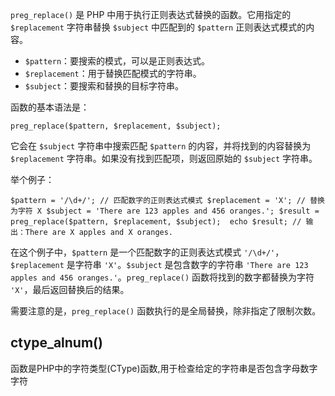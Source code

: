 `preg_replace()` 是 PHP 中用于执行正则表达式替换的函数。它用指定的 `$replacement` 字符串替换 `$subject` 中匹配到的 `$pattern` 正则表达式模式的内容。

- `$pattern`：要搜索的模式，可以是正则表达式。
- `$replacement`：用于替换匹配模式的字符串。
- `$subject`：要搜索和替换的目标字符串。

函数的基本语法是：

`preg_replace($pattern, $replacement, $subject);`

它会在 `$subject` 字符串中搜索匹配 `$pattern` 的内容，并将找到的内容替换为 `$replacement` 字符串。如果没有找到匹配项，则返回原始的 `$subject` 字符串。

举个例子：

`$pattern = '/\d+/'; // 匹配数字的正则表达式模式 $replacement = 'X'; // 替换为字符 X $subject = 'There are 123 apples and 456 oranges.'; $result = preg_replace($pattern, $replacement, $subject);  echo $result; // 输出：There are X apples and X oranges.`

在这个例子中，`$pattern` 是一个匹配数字的正则表达式模式 `'/\d+/'`，`$replacement` 是字符串 `'X'`。`$subject` 是包含数字的字符串 `'There are 123 apples and 456 oranges.'`。`preg_replace()` 函数将找到的数字都替换为字符 `'X'`，最后返回替换后的结果。

需要注意的是，`preg_replace()` 函数执行的是全局替换，除非指定了限制次数。


## ctype_alnum()

函数是PHP中的字符类型(CType)函数,用于检查给定的字符串是否包含字母数字字符